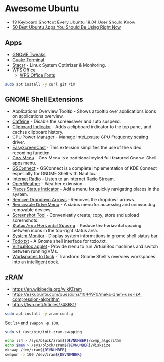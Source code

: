 # Awesome Ubuntu

- [13 Keyboard Shortcut Every Ubuntu 18.04 User Should Know](https://itsfoss.com/ubuntu-shortcuts/)
- [50 Best Ubuntu Apps You Should Be Using Right Now](https://itsfoss.com/best-ubuntu-apps/)

## Apps

- [GNOME Tweaks](https://linuxconfig.org/how-to-install-tweak-tool-on-ubuntu-18-04-bionic-beaver-linux)
- [Guake Terminal](http://guake-project.org)
- [Stacer](https://oguzhaninan.github.io/Stacer-Web/) - Linux System Optimizer & Monitoring.
- [WPS Office](https://www.wps.com/office/linux)
  - [WPS Office Fonts](https://github.com/IamDH4/ttf-wps-fonts)
  
```sh
sudo apt install -y curl git vim
```

## GNOME Shell Extensions

- [Applications Overview Tooltip](https://extensions.gnome.org/extension/1071/applications-overview-tooltip/) - Shows a tooltip over applications icons on applications overview.
- [Caffeine](https://extensions.gnome.org/extension/517/caffeine/) - Disable the screensaver and auto suspend.
- [Clipboard Indicator](https://extensions.gnome.org/extension/779/clipboard-indicator/) - Adds a clipboard indicator to the top panel, and caches clipboard history.
- [CPU Power Manager](https://extensions.gnome.org/extension/945/cpu-power-manager/) - Manage Intel_pstate CPU Frequency scaling driver.
- [EasyScreenCast](https://extensions.gnome.org/extension/690/easyscreencast/) - This extension simplifies the use of the video recording function.
- [Gno-Menu](https://extensions.gnome.org/extension/608/gnomenu/) - Gno-Menu is a traditional styled full featured Gnome-Shell apps menu.
- [GSConnect](https://extensions.gnome.org/extension/1319/gsconnect/) - GSConnect is a complete implementation of KDE Connect especially for GNOME Shell with Nautilus.
- [Internet Radio](https://extensions.gnome.org/extension/836/internet-radio/) - Listen to an Internet Radio Stream.
- [OpenWeather](https://extensions.gnome.org/extension/750/openweather/) - Weather extension.
- [Places Status Indicator](https://extensions.gnome.org/extension/8/places-status-indicator/) - Add a menu for quickly navigating places in the system.
- [Remove Dropdown Arrows](https://extensions.gnome.org/extension/800/remove-dropdown-arrows/) - Removes the dropdown arrows.
- [Removable Drive Menu](https://extensions.gnome.org/extension/7/removable-drive-menu/) - A status menu for accessing and unmounting removable devices.
- [Screenshot Tool](https://extensions.gnome.org/extension/1112/screenshot-tool/) - Conveniently create, copy, store and upload screenshots.
- [Status Area Horizontal Spacing](https://extensions.gnome.org/extension/355/status-area-horizontal-spacing/) - Reduce the horizontal spacing between icons in the top-right status area.
- [System Monitor](https://extensions.gnome.org/extension/120/system-monitor/) - Display system informations in gnome shell status bar.
- [Todo.txt](https://extensions.gnome.org/extension/570/todotxt/) - A Gnome shell interface for todo.txt.
- [VirtualBox applet](https://extensions.gnome.org/extension/1415/virtualbox-applet/) - Provide menu to run VirtualBox machines and switch between running VMs.
- [Workspaces to Dock](https://extensions.gnome.org/extension/427/workspaces-to-dock/) - Transform Gnome Shell's overview workspaces into an intelligent dock.

## zRAM

- https://en.wikipedia.org/wiki/Zram
- https://askubuntu.com/questions/1044976/make-zram-use-lz4-compression-algorithm
- https://lwn.net/Articles/748681/

```sh
sudo apt install -y zram-config
```

Set `lz4` and `swapon -p 100`.
```sh
sudo vi /usr/bin/init-zram-swapping

echo lz4 > /sys/block/zram${DEVNUMBER}/comp_algorithm
echo $mem > /sys/block/zram${DEVNUMBER}/disksize
mkswap /dev/zram${DEVNUMBER}
swapon -p 100 /dev/zram${DEVNUMBER}
```

